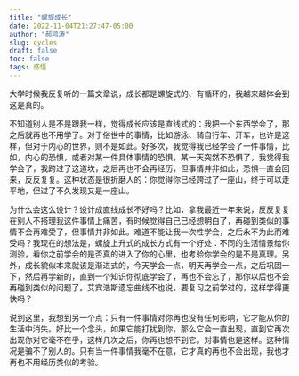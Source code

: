 ```yaml
---
title: "螺旋成长"
date: 2022-11-04T21:27:47-05:00
author: "郝鸿涛"
slug: cycles
draft: false
toc: false
tags: 感悟
---
```

大学时候我反复听的一篇文章说，成长都是螺旋式的、有循环的，我越来越体会到这是真的。

不知道别人是不是跟我一样，觉得成长应该是直线式的：我把一个东西学会了，那之后就再也不用学了。对于俗世中的事情，比如游泳、骑自行车、开车，也许是这样，但对于内心的世界，则不是如此。好多次，我觉得我已经学会了一件事情，比如，内心的恐惧，或者对某一件具体事情的恐惧，某一天突然不恐惧了，我觉得我学会了，我跨过了这道坎，之后再也不会再经历，但事情并非如此，恐惧一直会回来，反反复复。这种状态是很折磨人的：你觉得你已经跨过了一座山，终于可以走平地，但过了不久发现又是一座山。

为什么会这么设计？设计成直线成长不好吗？比如，拿我最近一年来说，反反复复在别人不搭理我这件事情上痛苦，有时候觉得自己已经想明白了，再碰到类似的事情不会再难受了，但事情并非如此。难道不能让我一次性学会，之后永不为此而难受吗？我现在的想法是，螺旋上升式的成长方式有一个好处：不同的生活情景给你测验，看你之前学会的是否真的进入了你的心里，也考验你学会的是不是真理。另外，成长貌似本来就该是渐进式的，今天学会一点，明天再学会一点，之后巩固一下，然后再学新的，直到一个知识你彻底学会了，再也不会忘了，那你以后也不会再碰到类似的问题了。艾宾浩斯遗忘曲线不也说，要复习之前学过的，这样学得更快吗？

说到这里，我想到另一个点：只有一件事情对你再也没有任何影响，它才能从你的生活中消失。好比一个念头，如果它能打扰到你，那么它会一直出现，直到它再次出现你对它毫不在乎，这样几次之后，你再也想不到它。对事情也是这样。这种情况是骗不了别人的。只有当一件事情我毫不在意，它才真的再也不会出现，我也才再也不用经历类似的考验。